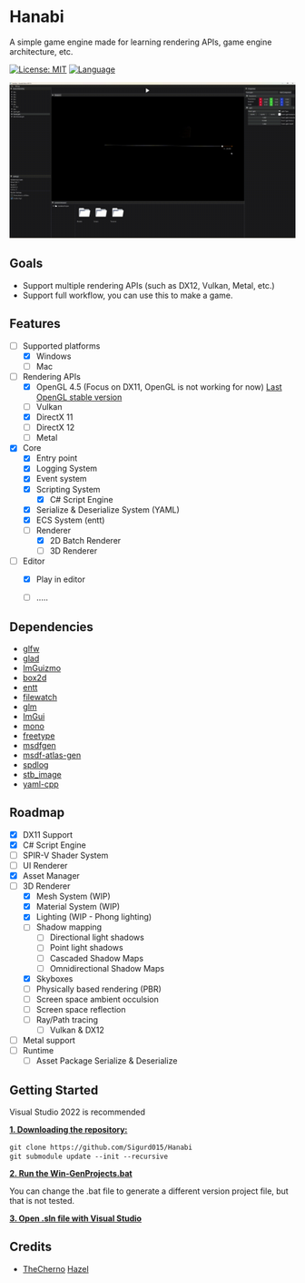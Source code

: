 # Hanabi

A simple game engine made for learning rendering APIs, game engine architecture, etc.

[![License: MIT](https://img.shields.io/badge/License-MIT-blue.svg)](https://opensource.org/licenses/MIT)
[![Language](https://img.shields.io/badge/language-C++-blue.svg)](https://isocpp.org/)

![](https://github.com/Sigurd015/Hanabi/blob/main/images/preview.gif)

## Goals
- Support multiple rendering APIs (such as DX12, Vulkan, Metal, etc.)
- Support full workflow, you can use this to make a game.

## Features
- [ ] Supported platforms
  - [x] Windows
  - [ ] Mac

- [ ] Rendering APIs
  - [x] OpenGL 4.5 (Focus on DX11, OpenGL is not working for now) [Last OpenGL stable version](https://github.com/Sigurd015/Hanabi/tree/db3dd61f69282f66c70edad9f264cac89a241c83)
  - [ ] Vulkan
  - [x] DirectX 11
  - [ ] DirectX 12
  - [ ] Metal

- [x] Core
  - [x] Entry point
  - [x] Logging System
  - [x] Event system
  - [x] Scripting System
    - [x] C# Script Engine
  - [x] Serialize & Deserialize System (YAML)
  - [x] ECS System (entt)
  - [ ] Renderer 
    - [x] 2D Batch Renderer
    - [ ] 3D Renderer

- [ ] Editor  
  - [x] Play in editor
  - [ ] .....


## Dependencies
- [glfw](https://github.com/glfw/glfw)
- [glad](https://github.com/Dav1dde/glad)
- [ImGuizmo](https://github.com/CedricGuillemet/ImGuizmo)
- [box2d](https://github.com/erincatto/box2d)
- [entt](https://github.com/skypjack/entt)
- [filewatch](https://github.com/ThomasMonkman/filewatch)
- [glm](https://github.com/g-truc/glm/tree/master)
- [ImGui](https://github.com/ocornut/imgui)
- [mono](https://github.com/mono/mono)
- [freetype](https://github.com/freetype/freetype)
- [msdfgen](https://github.com/Chlumsky/msdfgen)
- [msdf-atlas-gen](https://github.com/Chlumsky/msdf-atlas-gen)
- [spdlog](https://github.com/gabime/spdlog)
- [stb_image](https://github.com/nothings/stb/blob/master/stb_image.h)
- [yaml-cpp](https://github.com/jbeder/yaml-cpp)

## Roadmap
- [X] DX11 Support
- [X] C# Script Engine
- [ ] SPIR-V Shader System
- [ ] UI Renderer
- [X] Asset Manager
- [ ] 3D Renderer
  - [X] Mesh System (WIP)
  - [X] Material System (WIP)
  - [X] Lighting (WIP - Phong lighting)
  - [ ] Shadow mapping
    - [ ] Directional light shadows
    - [ ] Point light shadows
    - [ ] Cascaded Shadow Maps
    - [ ] Omnidirectional Shadow Maps
  - [x] Skyboxes
  - [ ] Physically based rendering (PBR)
  - [ ] Screen space ambient occulsion
  - [ ] Screen space reflection
  - [ ] Ray/Path tracing
    - [ ] Vulkan & DX12
- [ ] Metal support
- [ ] Runtime
  - [ ] Asset Package Serialize & Deserialize

## Getting Started

Visual Studio 2022 is recommended

<ins>**1. Downloading the repository:**</ins>

```
git clone https://github.com/Sigurd015/Hanabi
git submodule update --init --recursive
```

<ins>**2. Run the [Win-GenProjects.bat](https://github.com/Sigurd015/Hanabi/blob/main/Win-GenProjects.bat)**</ins>

You can change the .bat file to generate a different version project file, but that is not tested.

<ins>**3. Open .sln file with Visual Studio**</ins>

## Credits

- [TheCherno](https://www.youtube.com/@TheCherno) [Hazel](https://github.com/TheCherno/Hazel)
